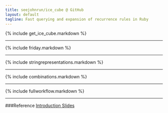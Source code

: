 ```yaml
---
title: seejohnrun/ice_cube @ GitHub
layout: default
tagline: Fast querying and expansion of recurrence rules in Ruby
---
```


{% include get_ice_cube.markdown %}

-----

{% include friday.markdown %}

-----

{% include stringrepresentations.markdown %}

-----

{% include combinations.markdown %}

-----

{% include fullworkflow.markdown %}

-----

###Reference
[Introduction Slides](http://seejohnrun.github.com/ice_cube/static/ice_cube_ruby_nyc.pdf)
